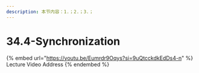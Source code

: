 ```yaml
---
description: 本节内容：1.；2.；3.；
---
```


# 34.4-Synchronization

{% embed url="https://youtu.be/Eumrdr9Oqys?si=9uQtcckdkEdDs4-n" %}
Lecture Video Address
{% endembed %}
